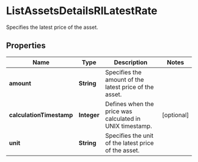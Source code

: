 

# ListAssetsDetailsRILatestRate

Specifies the latest price of the asset.

## Properties

Name | Type | Description | Notes
------------ | ------------- | ------------- | -------------
**amount** | **String** | Specifies the amount of the latest price of the asset. | 
**calculationTimestamp** | **Integer** | Defines when the price was calculated in UNIX timestamp. |  [optional]
**unit** | **String** | Specifies the unit of the latest price of the asset. | 



